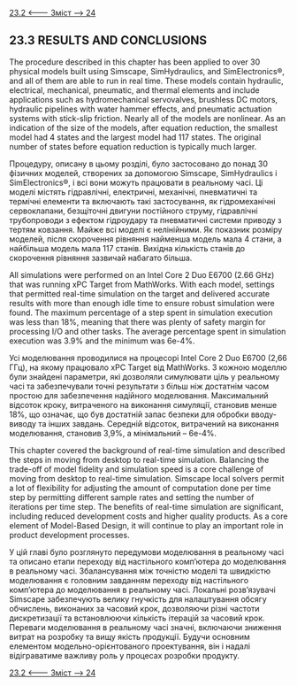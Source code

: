 [23.2 <--- ](23_2.md) [   Зміст   ](README.md) [--> 24](24.md)

## 23.3 RESULTS AND CONCLUSIONS

The procedure described in this chapter has been applied to over 30 physical models built using Simscape, SimHydraulics, and SimElectronics®, and all of them are able to run in real time. These models contain hydraulic, electrical, mechanical, pneumatic, and thermal elements and include applications such as hydromechanical servovalves, brushless DC motors, hydraulic pipelines with water hammer effects, and pneumatic actuation systems with stick-slip friction. Nearly all of the models are nonlinear. As an indication of the size of the models, after equation reduction, the smallest model had 4 states and the largest model had 117 states. The original number of states before equation reduction is typically much larger.

Процедуру, описану в цьому розділі, було застосовано до понад 30 фізичних моделей, створених за допомогою Simscape, SimHydraulics і SimElectronics®, і всі вони можуть працювати в реальному часі. Ці моделі містять гідравлічні, електричні, механічні, пневматичні та термічні елементи та включають такі застосування, як гідромеханічні сервоклапани, безщіточні двигуни постійного струму, гідравлічні трубопроводи з ефектом гідроудару та пневматичні системи приводу з тертям ковзання. Майже всі моделі є нелінійними. Як показник розміру моделей, після скорочення рівняння найменша модель мала 4 стани, а найбільша модель мала 117 станів. Вихідна кількість станів до скорочення рівняння зазвичай набагато більша.

All simulations were performed on an Intel Core 2 Duo E6700 (2.66 GHz) that was running xPC Target from MathWorks. With each model, settings that permitted real-time simulation on the target and delivered accurate results with more than enough idle time to ensure robust simulation were found. The maximum percentage of a step spent in simulation execution was less than 18%, meaning that there was plenty of safety margin for processing I/O and other tasks. The average percentage spent in simulation execution was 3.9% and the minimum was 6e-4%.

Усі моделювання проводилися на процесорі Intel Core 2 Duo E6700 (2,66 ГГц), на якому працювало xPC Target від MathWorks. З кожною моделлю були знайдені параметри, які дозволяли симулювати ціль у реальному часі та забезпечували точні результати з більш ніж достатнім часом простою для забезпечення надійного моделювання. Максимальний відсоток кроку, витраченого на виконання симуляції, становив менше 18%, що означає, що був достатній запас безпеки для обробки вводу-виводу та інших завдань. Середній відсоток, витрачений на виконання моделювання, становив 3,9%, а мінімальний – 6e-4%.

This chapter covered the background of real-time simulation and described the steps in moving from desktop to real-time simulation. Balancing the trade-off of model fidelity and simulation speed is a core challenge of moving from desktop to real-time simulation. Simscape local solvers permit a lot of flexibility for adjusting the amount of computation done per time step by permitting different sample rates and setting the number of iterations per time step. The benefits of real-time simulation are significant, including reduced development costs and higher quality products. As a core element of Model-Based Design, it will continue to play an important role in product development processes.

У цій главі було розглянуто передумови моделювання в реальному часі та описано етапи переходу від настільного комп’ютера до моделювання в реальному часі. Збалансування між точністю моделі та швидкістю моделювання є головним завданням переходу від настільного комп’ютера до моделювання в реальному часі. Локальні розв’язувачі Simscape забезпечують велику гнучкість для налаштування обсягу обчислень, виконаних за часовий крок, дозволяючи різні частоти дискретизації та встановлюючи кількість ітерацій за часовий крок. Переваги моделювання в реальному часі значні, включаючи зниження витрат на розробку та вищу якість продукції. Будучи основним елементом модельно-орієнтованого проектування, він і надалі відіграватиме важливу роль у процесах розробки продукту.

[23.2 <--- ](23_2.md) [   Зміст   ](README.md) [--> 24](24.md)